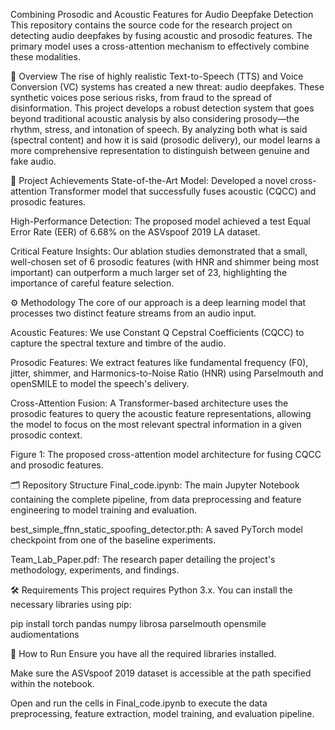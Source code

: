 Combining Prosodic and Acoustic Features for Audio Deepfake Detection
This repository contains the source code for the research project on detecting audio deepfakes by fusing acoustic and prosodic features. The primary model uses a cross-attention mechanism to effectively combine these modalities.

📖 Overview
The rise of highly realistic Text-to-Speech (TTS) and Voice Conversion (VC) systems has created a new threat: audio deepfakes. These synthetic voices pose serious risks, from fraud to the spread of disinformation. This project develops a robust detection system that goes beyond traditional acoustic analysis by also considering prosody—the rhythm, stress, and intonation of speech. By analyzing both what is said (spectral content) and how it is said (prosodic delivery), our model learns a more comprehensive representation to distinguish between genuine and fake audio.

🎯 Project Achievements
State-of-the-Art Model: Developed a novel cross-attention Transformer model that successfully fuses acoustic (CQCC) and prosodic features.

High-Performance Detection: The proposed model achieved a test Equal Error Rate (EER) of 6.68% on the ASVspoof 2019 LA dataset.

Critical Feature Insights: Our ablation studies demonstrated that a small, well-chosen set of 6 prosodic features (with HNR and shimmer being most important) can outperform a much larger set of 23, highlighting the importance of careful feature selection.

⚙️ Methodology
The core of our approach is a deep learning model that processes two distinct feature streams from an audio input.

Acoustic Features: We use Constant Q Cepstral Coefficients (CQCC) to capture the spectral texture and timbre of the audio.

Prosodic Features: We extract features like fundamental frequency (F0), jitter, shimmer, and Harmonics-to-Noise Ratio (HNR) using Parselmouth and openSMILE to model the speech's delivery.

Cross-Attention Fusion: A Transformer-based architecture uses the prosodic features to query the acoustic feature representations, allowing the model to focus on the most relevant spectral information in a given prosodic context.

Figure 1: The proposed cross-attention model architecture for fusing CQCC and prosodic features.

🗂️ Repository Structure
Final_code.ipynb: The main Jupyter Notebook containing the complete pipeline, from data preprocessing and feature engineering to model training and evaluation.

best_simple_ffnn_static_spoofing_detector.pth: A saved PyTorch model checkpoint from one of the baseline experiments.

Team_Lab_Paper.pdf: The research paper detailing the project's methodology, experiments, and findings.

🛠️ Requirements
This project requires Python 3.x. You can install the necessary libraries using pip:

pip install torch pandas numpy librosa parselmouth opensmile audiomentations

🚀 How to Run
Ensure you have all the required libraries installed.

Make sure the ASVspoof 2019 dataset is accessible at the path specified within the notebook.

Open and run the cells in Final_code.ipynb to execute the data preprocessing, feature extraction, model training, and evaluation pipeline.
